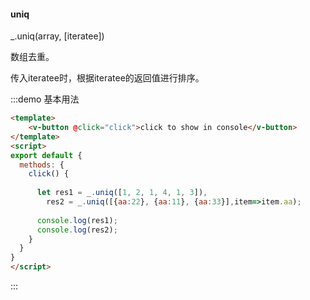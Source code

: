 #### uniq

_.uniq(array, [iteratee]) 

数组去重。 

传入iteratee时，根据iteratee的返回值进行排序。

:::demo 基本用法
```html
<template>
    <v-button @click="click">click to show in console</v-button>
</template>
<script>
export default {
  methods: {
    click() {
      
      let res1 = _.uniq([1, 2, 1, 4, 1, 3]),
        res2 = _.uniq([{aa:22}, {aa:11}, {aa:33}],item=>item.aa);
      
      console.log(res1);
      console.log(res2);
    }
  }
}
</script>
```
:::
